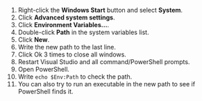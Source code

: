 1. Right-click the **Windows Start** button and select **System**.
2. Click **Advanced system settings**.
3. Click **Environment Variables...**.
4. Double-click **Path** in the system variables list.
5. Click **New**.
6. Write the new path to the last line.
7. Click Ok 3 times to close all windows.
8. Restart Visual Studio and all command/PowerShell prompts.
9. Open PowerShell.
10. Write `echo $Env:Path` to check the path.
11. You can also try to run an executable in the new path to see if PowerShell finds it.